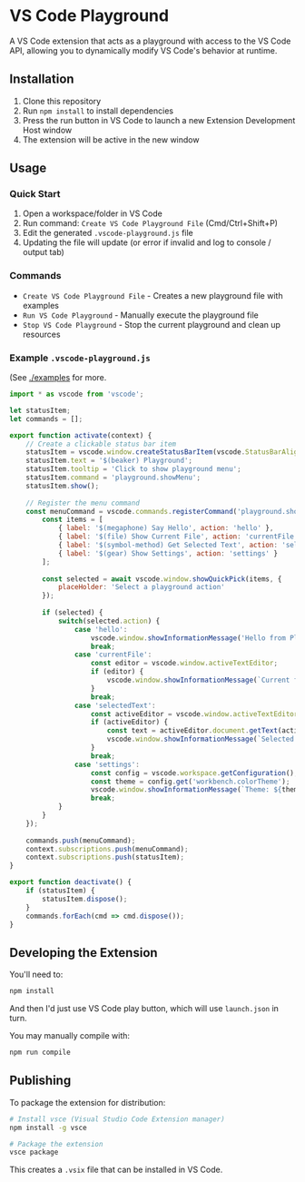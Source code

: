# VS Code Playground

A VS Code extension that acts as a playground with access to the VS Code API, allowing you to dynamically modify VS Code's behavior at runtime.

## Installation

1. Clone this repository
2. Run `npm install` to install dependencies
3. Press the run button in VS Code to launch a new Extension Development Host window
4. The extension will be active in the new window

## Usage

### Quick Start

1. Open a workspace/folder in VS Code
2. Run command: `Create VS Code Playground File` (Cmd/Ctrl+Shift+P)
3. Edit the generated `.vscode-playground.js` file
4. Updating the file will update (or error if invalid and log to console / output tab)

### Commands

- `Create VS Code Playground File` - Creates a new playground file with examples
- `Run VS Code Playground` - Manually execute the playground file
- `Stop VS Code Playground` - Stop the current playground and clean up resources

### Example `.vscode-playground.js`

(See [./examples](./examples) for more.

```javascript
import * as vscode from 'vscode';

let statusItem;
let commands = [];

export function activate(context) {
    // Create a clickable status bar item
    statusItem = vscode.window.createStatusBarItem(vscode.StatusBarAlignment.Left);
    statusItem.text = '$(beaker) Playground';
    statusItem.tooltip = 'Click to show playground menu';
    statusItem.command = 'playground.showMenu';
    statusItem.show();
    
    // Register the menu command
    const menuCommand = vscode.commands.registerCommand('playground.showMenu', async () => {
        const items = [
            { label: '$(megaphone) Say Hello', action: 'hello' },
            { label: '$(file) Show Current File', action: 'currentFile' },
            { label: '$(symbol-method) Get Selected Text', action: 'selectedText' },
            { label: '$(gear) Show Settings', action: 'settings' }
        ];
        
        const selected = await vscode.window.showQuickPick(items, {
            placeHolder: 'Select a playground action'
        });
        
        if (selected) {
            switch(selected.action) {
                case 'hello':
                    vscode.window.showInformationMessage('Hello from Playground! 🎉');
                    break;
                case 'currentFile':
                    const editor = vscode.window.activeTextEditor;
                    if (editor) {
                        vscode.window.showInformationMessage(`Current file: ${editor.document.fileName}`);
                    }
                    break;
                case 'selectedText':
                    const activeEditor = vscode.window.activeTextEditor;
                    if (activeEditor) {
                        const text = activeEditor.document.getText(activeEditor.selection);
                        vscode.window.showInformationMessage(`Selected: "${text}"`);
                    }
                    break;
                case 'settings':
                    const config = vscode.workspace.getConfiguration();
                    const theme = config.get('workbench.colorTheme');
                    vscode.window.showInformationMessage(`Theme: ${theme}`);
                    break;
            }
        }
    });
    
    commands.push(menuCommand);
    context.subscriptions.push(menuCommand);
    context.subscriptions.push(statusItem);
}

export function deactivate() {
    if (statusItem) {
        statusItem.dispose();
    }
    commands.forEach(cmd => cmd.dispose());
}
```

## Developing the Extension

You'll need to:

```bash
npm install
```

And then I'd just use VS Code play button, which will use `launch.json` in turn.

You may manually compile with:

```bash
npm run compile
```

## Publishing

To package the extension for distribution:

```bash
# Install vsce (Visual Studio Code Extension manager)
npm install -g vsce

# Package the extension
vsce package
```

This creates a `.vsix` file that can be installed in VS Code.
